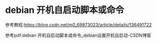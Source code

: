 # debian 开机自启动脚本或命令

参考教程:<https://blog.csdn.net/m0_69873023/article/details/136491722>

参考pdf:debian 开机自启动脚本或命令_debian设置开机自启动-CSDN博客
